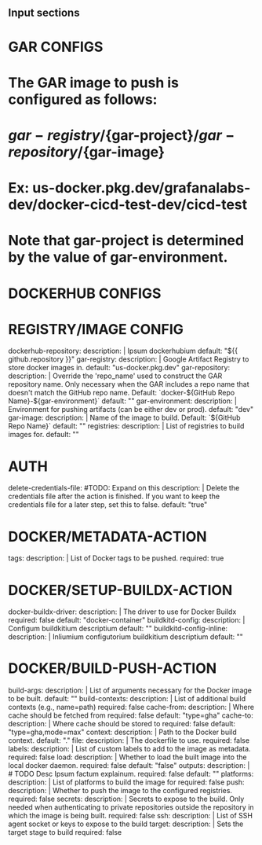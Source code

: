 ## Input sections

# GAR CONFIGS

# The GAR image to push is configured as follows:

# ${gar-registry}/${gar-project}/${gar-repository}/${gar-image}

# Ex: us-docker.pkg.dev/grafanalabs-dev/docker-cicd-test-dev/cicd-test

#

# Note that gar-project is determined by the value of gar-environment.

# DOCKERHUB CONFIGS

# REGISTRY/IMAGE CONFIG

dockerhub-repository:
description: |
Ipsum dockerhubium
default: "${{ github.repository }}"
gar-registry:
description: |
Google Artifact Registry to store docker images in.
default: "us-docker.pkg.dev"
gar-repository:
description: |
Override the 'repo_name' used to construct the GAR repository name.
Only necessary when the GAR includes a repo name that doesn't match the GitHub repo name.
Default: `docker-${GitHub Repo Name}-${gar-environment}`
default: ""
gar-environment:
description: |
Environment for pushing artifacts (can be either dev or prod).
default: "dev"
gar-image:
description: |
Name of the image to build.
Default: `${GitHub Repo Name}`
default: ""
registries:
description: |
List of registries to build images for.
default: ""

# AUTH

delete-credentials-file: #TODO: Expand on this
description: |
Delete the credentials file after the action is finished.
If you want to keep the credentials file for a later step, set this to false.
default: "true"

# DOCKER/METADATA-ACTION

tags:
description: |
List of Docker tags to be pushed.
required: true

# DOCKER/SETUP-BUILDX-ACTION

docker-buildx-driver:
description: |
The driver to use for Docker Buildx
required: false
default: "docker-container"
buildkitd-config:
description: |
Configum buildkitium descriptium
default: ""
buildkitd-config-inline:
description: |
Inliumium configutorium buildkitium descriptium
default: ""

# DOCKER/BUILD-PUSH-ACTION

build-args:
description: |
List of arguments necessary for the Docker image to be built.
default: ""
build-contexts:
description: |
List of additional build contexts (e.g., name=path)
required: false
cache-from:
description: |
Where cache should be fetched from
required: false
default: "type=gha"
cache-to:
description: |
Where cache should be stored to
required: false
default: "type=gha,mode=max"
context:
description: |
Path to the Docker build context.
default: "."
file:
description: |
The dockerfile to use.
required: false
labels:
description: |
List of custom labels to add to the image as metadata.
required: false
load:
description: |
Whether to load the built image into the local docker daemon.
required: false
default: "false"
outputs:
description: | # TODO Desc
Ipsum factum explainum.
required: false
default: ""
platforms:
description: |
List of platforms to build the image for
required: false
push:
description: |
Whether to push the image to the configured registries.
required: false
secrets:
description: |
Secrets to expose to the build. Only needed when authenticating to private repositories outside the repository in which the image is being built.
required: false
ssh:
description: |
List of SSH agent socket or keys to expose to the build
target:
description: |
Sets the target stage to build
required: false
